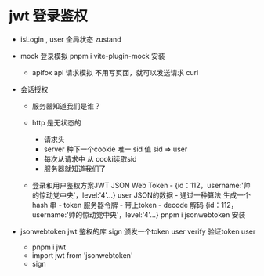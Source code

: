 # jwt 登录鉴权
- isLogin , user  全局状态   zustand
- mock 登录模拟
    pnpm i vite-plugin-mock 安装
    - apifox  api 请求模拟
    不用写页面，就可以发送请求
    curl 

- 会话授权
    - 服务器知道我们是谁？
    - http 是无状态的
        - 请求头
        - server 种下一个cookie  唯一 sid 值  sid => user
        - 每次从请求中  从 cooki读取sid
        - 服务器就知道我们了  

    - 登录和用户鉴权方案JWT   JSON Web Token
            - {id：112，username:'帅的惊动党中央'，level:'4'...}  user  JSON的数据
            - 通过一种算法  生成一个hash 串
            - token  服务器令牌
            - 带上token 
            - decode 解码
                {id：112，username:'帅的惊动党中央'，level:'4'...}
        pnpm i jsonwebtoken 安装
    
- jsonwebtoken
    jwt 鉴权的库 
    sign  颁发一个token  user
    verify 验证token  user
    - pnpm i jwt
    - import jwt from 'jsonwebtoken'
    - sign